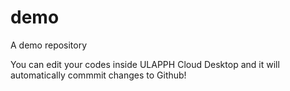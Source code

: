 # demo
A demo repository

You can edit your codes inside ULAPPH Cloud Desktop and it will automatically commmit changes to Github!
